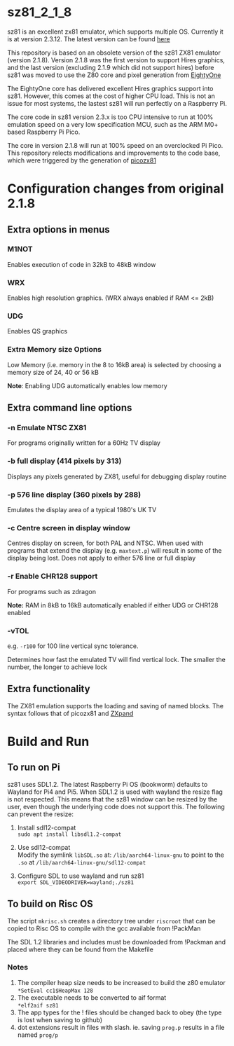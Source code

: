# sz81_2_1_8
sz81 is an excellent zx81 emulator, which supports multiple OS. Currently it is at version 2.3.12. The latest version can be found [here](https://github.com/SegHaxx/sz81)

This repository is based on an obsolete version of the sz81 ZX81 emulator (version 2.1.8). Version 2.1.8 was the first version to support Hires graphics, and the last version (excluding 2.1.9 which did not support hires) before sz81 was moved to use the Z80 core and pixel generation from [EightyOne](https://github.com/charlierobson/EightyOne)

The EightyOne core has delivered excellent Hires graphics support into sz81. However, this comes at the cost of higher CPU load. This is not an issue for most systems, the lastest sz81 will run perfectly on a Raspberry Pi.

The core code in sz81 version 2.3.x is too CPU intensive to run at 100% emulation speed on a very low specification MCU, such as the ARM M0+ based Raspberry Pi Pico.

The core in version 2.1.8 will run at 100% speed on an overclocked Pi Pico. This repository relects modifications and improvements to the code base, which were triggered by the generation of [picozx81](https://github.com/ikjordan/picozx81)

# Configuration changes from original 2.1.8
## Extra options in menus
### M1NOT
Enables execution of code in 32kB to 48kB window

### WRX
Enables high resolution graphics. (WRX always enabled if RAM <= 2kB)

### UDG
Enables QS graphics

### Extra Memory size Options
Low Memory (i.e. memory in the 8 to 16kB area) is selected by choosing a memory size of 24, 40 or 56 kB

**Note**: Enabling UDG automatically enables low memory

## Extra command line options
### -n  Emulate NTSC ZX81
For programs originally written for a 60Hz TV display
### -b  full display (414 pixels by 313)
Displays any pixels generated by ZX81, useful for debugging display routine
### -p  576 line display (360 pixels by 288)
Emulates the display area of a typical 1980's UK TV
### -c  Centre screen in display window
Centres display on screen, for both PAL and NTSC. When used with programs that extend the display (e.g. `maxtext.p`) will result in some of the display being lost. Does not apply to either 576 line or full display 
### -r  Enable CHR128 support
For programs such as zdragon

**Note:** RAM in 8kB to 16kB automatically enabled if either UDG or CHR128 enabled
### -vTOL 
e.g. `-r100` for 100 line vertical sync tolerance.

Determines how fast the emulated TV will find vertical lock. The smaller the number, the longer to achieve lock

## Extra functionality
The ZX81 emulation supports the loading and saving of named blocks. The syntax follows that of picozx81 and [ZXpand](https://github-wiki-see.page/m/charlierobson/ZXpand-Vitamins/wiki/ZXpand---Online-Manual)

# Build and Run
## To run on Pi
sz81 uses SDL1.2. The latest Raspberry Pi OS (bookworm) defaults to Wayland for Pi4 and Pi5. When SDL1.2 is used with wayland the resize flag is not respected. This means that the sz81 window can be resized by the user, even though the underlying code does not support this. The following can prevent the resize:

1. Install sdl12-compat  
`sudo apt install libsdl1.2-compat`

2. Use sdl12-compat  
Modify the symlink `libSDL.so` at:
`/lib/aarch64-linux-gnu` to point to the `.so` at `/lib/aarch64-linux-gnu/sdl12-compat`

3. Configure SDL to use wayland and run sz81  
`export SDL_VIDEODRIVER=wayland;./sz81`

## To build on Risc OS
The script `mkrisc.sh` creates a directory tree under `riscroot` that can be copied to Risc OS to compile with the gcc available from !PackMan

The SDL 1.2 libraries and includes must be downloaded from !Packman and placed where they can be found from the Makefile

### Notes
1. The compiler heap size needs to be increased to build the z80 emulator  
`*SetEval cc1$HeapMax 128`
2. The executable needs to be converted to aif format  
`*elf2aif sz81`
3. The app types for the ! files should be changed back to obey (the type is lost when saving to github)
4. dot extensions result in files with slash. ie. saving `prog.p` results in a file named `prog/p`
